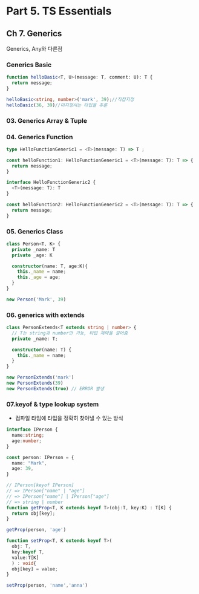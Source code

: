 # Part 5. TS Essentials

## Ch 7. Generics
Generics, Any와 다른점  
### Generics Basic
```ts
function helloBasic<T, U>(message: T, comment: U): T {
  return message;
}

helloBasic<string, number>('mark', 39);//직접지정
helloBasic(36, 39)//미지정시는 타입을 추론
```

### 03. Generics Array & Tuple
### 04. Generics Function
```ts
type HelloFunctionGeneric1 = <T>(message: T) => T ;

const helloFunction1: HelloFunctionGeneric1 = <T>(message: T): T => {
  return message;
}

interface HelloFunctionGeneric2 {
  <T>(message: T): T
}

const helloFunction2: HelloFunctionGeneric2 = <T>(message: T): T => {
  return message;
}
```

### 05. Generics Class
```ts
class Person<T, K> {
  private _name: T
  private _age: K

  constructor(name: T, age:K){
    this._name = name;
    this._age = age;
  }
} 

new Person('Mark', 39)
```

### 06. generics with extends
```ts
class PersonExtends<T extends string | number> {
  // T는 string과 number만 가능, 타입 제약을 걸어줌
  private _name: T;

  constructor(name: T) {
    this._name = name;
  }
}

new PersonExtends('mark')
new PersonExtends(39)
new PersonExtends(true) // ERROR 발생
```

### 07.keyof & type lookup system
- 컴파일 타임에 타입을 정확히 찾아낼 수 있는 방식  
```ts
interface IPerson {
  name:string;
  age:number;
}

const person: IPerson = {
  name: "Mark",
  age: 39,
}

// IPerson[keyof IPerson] 
// => IPerson["name" | "age"] 
// => IPerson["name"] | IPerson["age"]
// => string | number
function getProp<T, K extends keyof T>(obj:T, key:K) : T[K] {
  return obj[key];
}

getProp(person, 'age')

function setProp<T, K extends keyof T>(
  obj: T, 
  key:keyof T, 
  value:T[K]
  ) : void{
  obj[key] = value;
}

setProp(person, 'name','anna')
```

